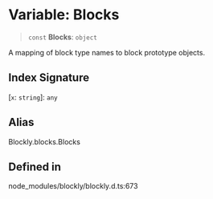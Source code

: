 # Variable: Blocks

> `const` **Blocks**: `object`

A mapping of block type names to block prototype objects.

## Index Signature

\[`x`: `string`\]: `any`

## Alias

Blockly.blocks.Blocks

## Defined in

node_modules/blockly/blockly.d.ts:673
